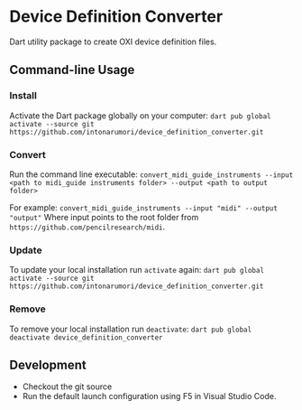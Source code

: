 
# Device Definition Converter

Dart utility package to create OXI device definition files.

## Command-line Usage

### Install
Activate the Dart package globally on your computer:
`dart pub global activate --source git https://github.com/intonarumori/device_definition_converter.git`

### Convert
Run the command line executable:
`convert_midi_guide_instruments --input <path to midi_guide instruments folder> --output <path to output folder>`

For example:
`convert_midi_guide_instruments --input "midi" --output "output"`
Where input points to the root folder from `https://github.com/pencilresearch/midi`.

### Update

To update your local installation run `activate` again:
`dart pub global activate --source git https://github.com/intonarumori/device_definition_converter.git`

### Remove

To remove your local installation run `deactivate`:
`dart pub global deactivate device_definition_converter`

## Development

- Checkout the git source
- Run the default launch configuration using F5 in Visual Studio Code.